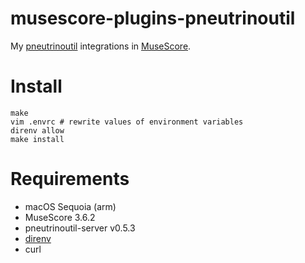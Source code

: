 # musescore-plugins-pneutrinoutil

My [pneutrinoutil](https://github.com/berquerant/pneutrinoutil) integrations in [MuseScore](https://musescore.org/en).

# Install

``` shell
make
vim .envrc # rewrite values of environment variables
direnv allow
make install
```

# Requirements

- macOS Sequoia (arm)
- MuseScore 3.6.2
- pneutrinoutil-server v0.5.3
- [direnv](https://github.com/direnv/direnv)
- curl
